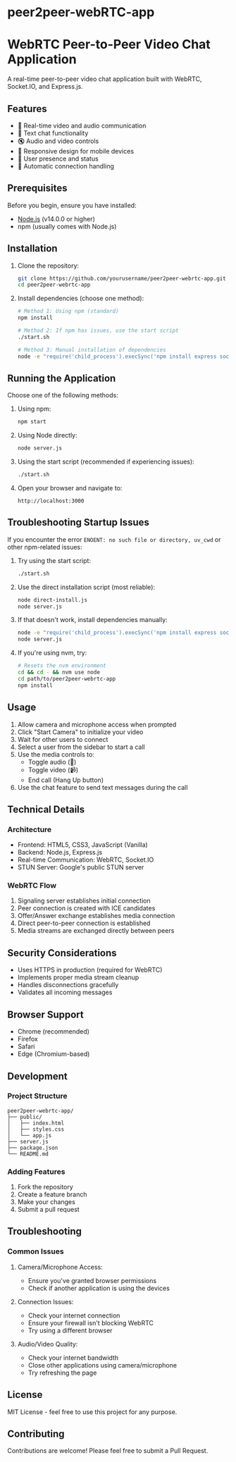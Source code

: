 # peer2peer-webRTC-app
# WebRTC Peer-to-Peer Video Chat Application

A real-time peer-to-peer video chat application built with WebRTC, Socket.IO, and Express.js.

## Features

- 🎥 Real-time video and audio communication
- 💬 Text chat functionality
- 🔇 Audio and video controls
- 📱 Responsive design for mobile devices
- 👥 User presence and status
- 🔄 Automatic connection handling

## Prerequisites

Before you begin, ensure you have installed:
- [Node.js](https://nodejs.org/) (v14.0.0 or higher)
- npm (usually comes with Node.js)

## Installation

1. Clone the repository:
   ```bash
   git clone https://github.com/yourusername/peer2peer-webrtc-app.git
   cd peer2peer-webrtc-app
   ```

2. Install dependencies (choose one method):
   ```bash
   # Method 1: Using npm (standard)
   npm install
   
   # Method 2: If npm has issues, use the start script
   ./start.sh
   
   # Method 3: Manual installation of dependencies
   node -e "require('child_process').execSync('npm install express socket.io', {stdio: 'inherit'})"
   ```

## Running the Application

Choose one of the following methods:

1. Using npm:
   ```bash
   npm start
   ```

2. Using Node directly:
   ```bash
   node server.js
   ```

3. Using the start script (recommended if experiencing issues):
   ```bash
   ./start.sh
   ```

4. Open your browser and navigate to:
   ```
   http://localhost:3000
   ```

## Troubleshooting Startup Issues

If you encounter the error `ENOENT: no such file or directory, uv_cwd` or other npm-related issues:

1. Try using the start script:
   ```bash
   ./start.sh
   ```

2. Use the direct installation script (most reliable):
   ```bash
   node direct-install.js
   node server.js
   ```

3. If that doesn't work, install dependencies manually:
   ```bash
   node -e "require('child_process').execSync('npm install express socket.io', {stdio: 'inherit'})"
   node server.js
   ```

4. If you're using nvm, try:
   ```bash
   # Resets the nvm environment
   cd && cd - && nvm use node
   cd path/to/peer2peer-webrtc-app
   npm install
   ```

## Usage

1. Allow camera and microphone access when prompted
2. Click "Start Camera" to initialize your video
3. Wait for other users to connect
4. Select a user from the sidebar to start a call
5. Use the media controls to:
   - Toggle audio (🎤)
   - Toggle video (📹)
   - End call (Hang Up button)
6. Use the chat feature to send text messages during the call

## Technical Details

### Architecture

- Frontend: HTML5, CSS3, JavaScript (Vanilla)
- Backend: Node.js, Express.js
- Real-time Communication: WebRTC, Socket.IO
- STUN Server: Google's public STUN server

### WebRTC Flow

1. Signaling server establishes initial connection
2. Peer connection is created with ICE candidates
3. Offer/Answer exchange establishes media connection
4. Direct peer-to-peer connection is established
5. Media streams are exchanged directly between peers

## Security Considerations

- Uses HTTPS in production (required for WebRTC)
- Implements proper media stream cleanup
- Handles disconnections gracefully
- Validates all incoming messages

## Browser Support

- Chrome (recommended)
- Firefox
- Safari
- Edge (Chromium-based)

## Development

### Project Structure

```
peer2peer-webrtc-app/
├── public/
│   ├── index.html
│   ├── styles.css
│   └── app.js
├── server.js
├── package.json
└── README.md
```

### Adding Features

1. Fork the repository
2. Create a feature branch
3. Make your changes
4. Submit a pull request

## Troubleshooting

### Common Issues

1. Camera/Microphone Access:
   - Ensure you've granted browser permissions
   - Check if another application is using the devices

2. Connection Issues:
   - Check your internet connection
   - Ensure your firewall isn't blocking WebRTC
   - Try using a different browser

3. Audio/Video Quality:
   - Check your internet bandwidth
   - Close other applications using camera/microphone
   - Try refreshing the page

## License

MIT License - feel free to use this project for any purpose.

## Contributing

Contributions are welcome! Please feel free to submit a Pull Request. 

